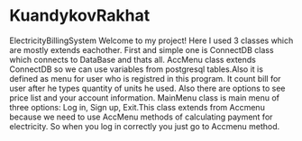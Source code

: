 # KuandykovRakhat
ElectricityBillingSystem
Welcome to my project!
Here I used 3 classes which are mostly extends eachother.
First and simple one is ConnectDB class which connects to DataBase and thats all.
AccMenu class extends ConnectDB so we can use variables from postgresql tables.Also it is defined as menu for user who is registred in this program. It count bill for user after he types quantity of units he used. Also there are options to see price list and your account information.
MainMenu class is main menu of three options: Log in, Sign up, Exit.This class extends from Accmenu because we need to use AccMenu methods of calculating payment for electricity.
So when you log in correctly you just go to Accmenu method.

